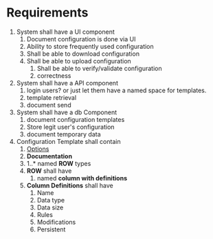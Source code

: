 # Requirements

1.  System shall have a UI component
    1.  Document configuration is done via UI
    2.  Ability to store frequently used configuration
    3.  Shall be able to download configuration
    4.  Shall be able to upload configuration
        1.  Shall be able to verify/validate configuration
        2.  correctness
2.  System shall have a API component
    1.  login users? or just let them have a named space for templates.
    2.  template retrieval
    3.  document send
3.  System shall have a db Component
    1.  document configuration templates
    2.  Store legit user's configuration
    3.  document temporary data
4.  Configuration Template shall contain
    1.  [Options](./options.md)
    2.  **Documentation**
    3.  1..\* named **ROW** types
    4.  **ROW** shall have
        1.  named **column with definitions**
    5.  **Column Definitions** shall have
        1.  Name
        2.  Data type
        3.  Data size
        4.  Rules
        5.  Modifications
        6.  Persistent